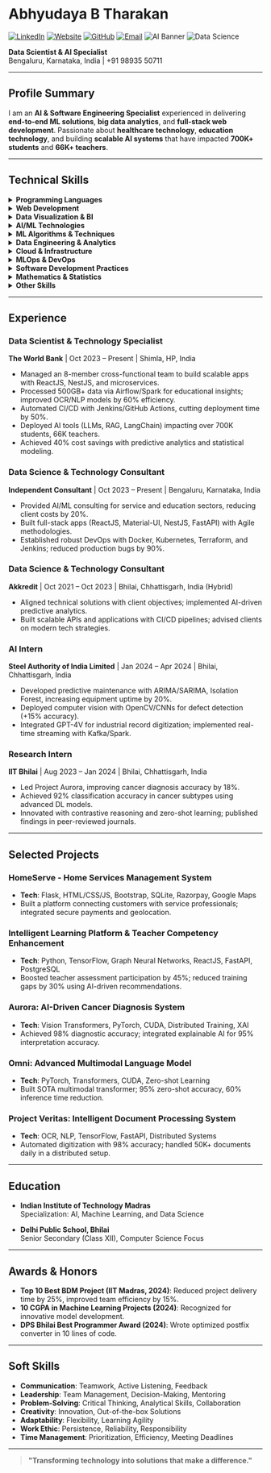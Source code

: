 
# Abhyudaya B Tharakan

[![LinkedIn](https://img.shields.io/badge/LinkedIn-%231877F2.svg?style=for-the-badge&logo=linkedin&logoColor=white)](https://www.linkedin.com/in/alovestocode)
[![Website](https://img.shields.io/badge/Website-aloves.codes-blue?style=for-the-badge)](https://aloves.codes)
[![GitHub](https://img.shields.io/badge/GitHub-ALikesToCode-lightgrey?style=for-the-badge&logo=github)](https://github.com/ALikesToCode)
[![Email](https://img.shields.io/badge/Email-abhyudaya%40aloves.codes-red?style=for-the-badge)](mailto:abhyudaya@aloves.codes)
![AI Banner](https://img.shields.io/badge/AI%20Specialist-Machine%20Learning%20Expert-blue?style=for-the-badge&logo=tensorflow) ![Data Science](https://img.shields.io/badge/Data%20Scientist-Analytics%20Expert-green?style=for-the-badge&logo=python)

**Data Scientist & AI Specialist**  
Bengaluru, Karnataka, India | +91 98935 50711  

---

## Profile Summary

I am an **AI & Software Engineering Specialist** experienced in delivering **end-to-end ML solutions**, **big data analytics**, and **full-stack web development**. Passionate about **healthcare technology**, **education technology**, and building **scalable AI systems** that have impacted **700K+ students** and **66K+ teachers**.

---

## Technical Skills

<details>
<summary><strong>Programming Languages</strong></summary>

- Python, JavaScript, TypeScript, SQL, Java, Kotlin, Dart, Scala, R, C++, Julia, Go, Rust, Shell Scripting

</details>

<details>
<summary><strong>Web Development</strong></summary>

- ReactJS, Material-UI, HTML, CSS, JavaScript (various frameworks), Redux, NestJS, FastAPI, Node.js, Django, Flask, Express.js, GraphQL, REST APIs, WebSockets

</details>

<details>
<summary><strong>Data Visualization & BI</strong></summary>

- Chart.js, D3.js, Matplotlib, Seaborn, Power BI, Tableau, Plotly, Bokeh, Altair, Streamlit, Dash, Grafana, Kibana

</details>

<details>
<summary><strong>AI/ML Technologies</strong></summary>

- TensorFlow, PyTorch, Scikit-learn, Keras  
- Transformers (BERT, GPT), LSTM, CNNs, RNNs, XGBoost, LightGBM  
- NLTK, spaCy, OpenCV, YOLO, SSD, OCR, Ray, MLflow, DVC, Weights & Biases, AutoML, Reinforcement Learning

</details>

<details>
<summary><strong>ML Algorithms & Techniques</strong></summary>

- Linear/Logistic Regression, SVM, Decision Trees, Random Forest, XGBoost, LightGBM, CatBoost, k-NN, Naive Bayes  
- PCA, t-SNE, ARIMA, Prophet, HMM, Isolation Forest, DBSCAN, Apriori, FP-Growth  
- **Deep Learning**: CNNs (ResNet, DenseNet), RNNs (LSTM, GRU), Transformers (BERT, GPT, ViT), GANs (CycleGAN, StyleGAN), Autoencoders, Capsule Networks, Neural Turing Machines, Siamese Networks  
- **Ensemble**: Stacking, Bagging, Boosting (AdaBoost, Gradient Boosting), Bayesian Optimization  
- **Reinforcement Learning**: Q-Learning, DQN, PPO, A3C, SARSA, Thompson Sampling

</details>

<details>
<summary><strong>Data Engineering & Analytics</strong></summary>

- Pandas, NumPy, Apache Spark, Airflow, Hadoop, Kafka, Flink, PostgreSQL, SQL, MongoDB, Cassandra, Hive, Presto, Snowflake, Redshift, dbt, Delta Lake, Databricks, PySpark, Dask, Polars, Vaex

</details>

<details>
<summary><strong>Cloud & Infrastructure</strong></summary>

- AWS (SageMaker, Bedrock, EC2, S3, Lambda, EMR, Glue, Redshift), GCP (Vertex AI, BigQuery, Dataflow), Azure (Azure ML, Synapse)  
- Docker, Kubernetes, Terraform, Helm, Prometheus, ELK Stack

</details>

<details>
<summary><strong>MLOps & DevOps</strong></summary>

- CI/CD, Git, GitHub Actions, Jenkins, Bitbucket, Agile Methodologies, Kubeflow, Argo CD  
- Model Monitoring, Feature Stores, Model Serving, A/B Testing

</details>

<details>
<summary><strong>Software Development Practices</strong></summary>

- Software Architecture Design, OOP, Design Patterns, Microservices Architecture, API Design  
- Testing (Unit, Integration), Documentation

</details>

<details>
<summary><strong>Mathematics & Statistics</strong></summary>

- Linear Algebra, Probability Theory, Information Theory, Statistics, Time Series Analysis, Optimization, Bayesian Methods, Causal Inference, Experimental Design

</details>

<details>
<summary><strong>Other Skills</strong></summary>

- Project Management, Consulting, Research & Development, AI Ethics, Data Privacy, Technical Writing, Team Leadership, Stakeholder Management

</details>

---

## Experience

### Data Scientist & Technology Specialist  
**The World Bank** | Oct 2023 – Present | Shimla, HP, India  
- Managed an 8-member cross-functional team to build scalable apps with ReactJS, NestJS, and microservices.  
- Processed 500GB+ data via Airflow/Spark for educational insights; improved OCR/NLP models by 60% efficiency.  
- Automated CI/CD with Jenkins/GitHub Actions, cutting deployment time by 50%.  
- Deployed AI tools (LLMs, RAG, LangChain) impacting over 700K students, 66K teachers.  
- Achieved 40% cost savings with predictive analytics and statistical modeling.

### Data Science & Technology Consultant  
**Independent Consultant** | Oct 2023 – Present | Bengaluru, Karnataka, India  
- Provided AI/ML consulting for service and education sectors, reducing client costs by 20%.  
- Built full-stack apps (ReactJS, Material-UI, NestJS, FastAPI) with Agile methodologies.  
- Established robust DevOps with Docker, Kubernetes, Terraform, and Jenkins; reduced production bugs by 90%.

### Data Science & Technology Consultant  
**Akkredit** | Oct 2021 – Oct 2023 | Bhilai, Chhattisgarh, India (Hybrid)  
- Aligned technical solutions with client objectives; implemented AI-driven predictive analytics.  
- Built scalable APIs and applications with CI/CD pipelines; advised clients on modern tech strategies.

### AI Intern  
**Steel Authority of India Limited** | Jan 2024 – Apr 2024 | Bhilai, Chhattisgarh, India  
- Developed predictive maintenance with ARIMA/SARIMA, Isolation Forest, increasing equipment uptime by 20%.  
- Deployed computer vision with OpenCV/CNNs for defect detection (+15% accuracy).  
- Integrated GPT-4V for industrial record digitization; implemented real-time streaming with Kafka/Spark.

### Research Intern  
**IIT Bhilai** | Aug 2023 – Jan 2024 | Bhilai, Chhattisgarh, India  
- Led Project Aurora, improving cancer diagnosis accuracy by 18%.  
- Achieved 92% classification accuracy in cancer subtypes using advanced DL models.  
- Innovated with contrastive reasoning and zero-shot learning; published findings in peer-reviewed journals.

---

## Selected Projects

### HomeServe - Home Services Management System  
- **Tech**: Flask, HTML/CSS/JS, Bootstrap, SQLite, Razorpay, Google Maps  
- Built a platform connecting customers with service professionals; integrated secure payments and geolocation.

### Intelligent Learning Platform & Teacher Competency Enhancement  
- **Tech**: Python, TensorFlow, Graph Neural Networks, ReactJS, FastAPI, PostgreSQL  
- Boosted teacher assessment participation by 45%; reduced training gaps by 30% using AI-driven recommendations.

### Aurora: AI-Driven Cancer Diagnosis System  
- **Tech**: Vision Transformers, PyTorch, CUDA, Distributed Training, XAI  
- Achieved 98% diagnostic accuracy; integrated explainable AI for 95% interpretation accuracy.

### Omni: Advanced Multimodal Language Model  
- **Tech**: PyTorch, Transformers, CUDA, Zero-shot Learning  
- Built SOTA multimodal transformer; 95% zero-shot accuracy, 60% inference time reduction.

### Project Veritas: Intelligent Document Processing System  
- **Tech**: OCR, NLP, TensorFlow, FastAPI, Distributed Systems  
- Automated digitization with 98% accuracy; handled 50K+ documents daily in a distributed setup.

---

## Education

- **Indian Institute of Technology Madras**  
  Specialization: AI, Machine Learning, and Data Science

- **Delhi Public School, Bhilai**  
  Senior Secondary (Class XII), Computer Science Focus

---

## Awards & Honors

- **Top 10 Best BDM Project (IIT Madras, 2024)**: Reduced project delivery time by 25%, improved team efficiency by 15%.  
- **10 CGPA in Machine Learning Projects (2024)**: Recognized for innovative model development.  
- **DPS Bhilai Best Programmer Award (2024)**: Wrote optimized postfix converter in 10 lines of code.

---

## Soft Skills

- **Communication**: Teamwork, Active Listening, Feedback  
- **Leadership**: Team Management, Decision-Making, Mentoring  
- **Problem-Solving**: Critical Thinking, Analytical Skills, Collaboration  
- **Creativity**: Innovation, Out-of-the-box Solutions  
- **Adaptability**: Flexibility, Learning Agility  
- **Work Ethic**: Persistence, Reliability, Responsibility  
- **Time Management**: Prioritization, Efficiency, Meeting Deadlines  

---

> **"Transforming technology into solutions that make a difference."**  
